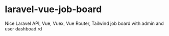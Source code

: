 # laravel-vue-job-board
 Nice Laravel API, Vue, Vuex, Vue Router, Tailwind job board with admin and user dashboad.rd
